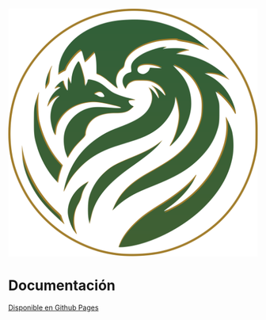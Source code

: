 ![Logotipo circular](./assets/logo_circle.svg)

# Documentación

[Disponible en Github Pages](https://eagle-fox.github.io/dawMp/)

